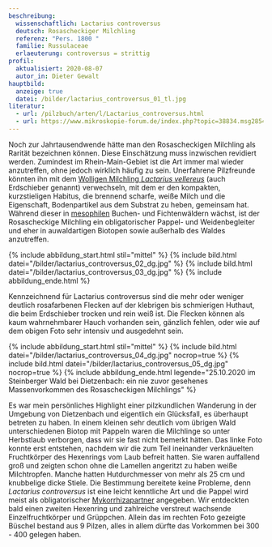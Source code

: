 ```yaml
---
beschreibung:
  wissenschaftlich: Lactarius controversus
  deutsch: Rosascheckiger Milchling
  referenz: "Pers. 1800 "
  familie: Russulaceae
  erlaeuterung: controversus = strittig
profil:
  aktualisiert: 2020-08-07
  autor_in: Dieter Gewalt
hauptbild:
  anzeige: true
  datei: /bilder/lactarius_controversus_01_tl.jpg
literatur:
  - url: /pilzbuch/arten/l/Lactarius_controversus.html
  - url: https://www.mikroskopie-forum.de/index.php?topic=38834.msg285479#msg285479
---
```

Noch zur Jahrtausendwende hätte man den Rosascheckigen Milchling als Rarität bezeichnen können. Diese Einschätzung muss inzwischen revidiert werden. Zumindest im Rhein-Main-Gebiet ist die Art immer mal wieder anzutreffen, ohne jedoch wirklich häufig zu sein. Unerfahrene Pilzfreunde könnten ihn mit dem [Wolligen Milchling *Lactarius vellereus*](/pilze/lactarius-vellereus-wolliger-milchling-erdschieber) (auch Erdschieber genannt) verwechseln, mit dem er den kompakten, kurzstieligen Habitus, die brennend scharfe, weiße Milch und die Eigenschaft, Bodenpartikel aus dem Substrat zu heben, gemeinsam hat. Während dieser in [mesophilen](mesophil "Glossar") Buchen- und Fichtenwäldern wächst, ist der Rosascheckige Milchling ein obligatorischer Pappel- und Weidenbegleiter und eher in auwaldartigen Biotopen sowie außerhalb des Waldes anzutreffen.

{% include abbildung_start.html stil="mittel" %}
{% include bild.html datei="/bilder/lactarius_controversus_02_dg.jpg" %}
{% include bild.html datei="/bilder/lactarius_controversus_03_dg.jpg" %}
{% include abbildung_ende.html %}

Kennzeichnend für Lactarius controversus sind die mehr oder weniger deutlich rosafarbenen Flecken auf der klebrigen bis schmierigen Huthaut, die beim Erdschieber trocken und rein weiß ist. Die Flecken können als kaum wahrnehmbarer Hauch vorhanden sein, gänzlich fehlen, oder wie auf dem obigen Foto sehr intensiv und ausgedehnt sein.

{% include abbildung_start.html stil="mittel" %}
{% include bild.html datei="/bilder/lactarius_controversus_04_dg.jpg" nocrop=true %}
{% include bild.html datei="/bilder/lactarius_controversus_05_dg.jpg" nocrop=true %}
{% include abbildung_ende.html legende="25.10.2020 im Steinberger Wald bei Dietzenbach: ein nie zuvor gesehenes Massenvorkommen des Rosascheckigen Milchlings" %}

Es war mein persönliches Highlight einer pilzkundlichen Wanderung in der Umgebung von Dietzenbach und eigentlich ein Glücksfall, es überhaupt betreten zu haben. In einem kleinen sehr deutlich vom übrigen Wald unterschiedenen Biotop mit Pappeln waren die Milchlinge so unter Herbstlaub verborgen, dass wir sie fast nicht bemerkt hätten. Das linke Foto konnte erst entstehen, nachdem wir die zum Teil ineinander verknäuelten Fruchtkörper des Hexenrings vom Laub befreit hatten. Sie waren auffallend groß und zeigten schon ohne die Lamellen angeritzt zu haben weiße Milchtropfen. Manche hatten Hutdurchmesser von mehr als 25 cm und knubbelige dicke Stiele. Die Bestimmung bereitete keine Probleme, denn *Lactarius controversus* ist eine leicht kenntliche Art und die Pappel wird meist als obligatorischer [Mykorrhizapartner](Mykorrhiza "Glossar") angegeben. Wir entdeckten bald einen zweiten Hexenring und zahlreiche verstreut wachsende Einzelfruchtkörper und Grüppchen. Allein das im rechten Foto gezeigte Büschel bestand aus 9 Pilzen, alles in allem dürfte das Vorkommen bei 300 - 400 gelegen haben.